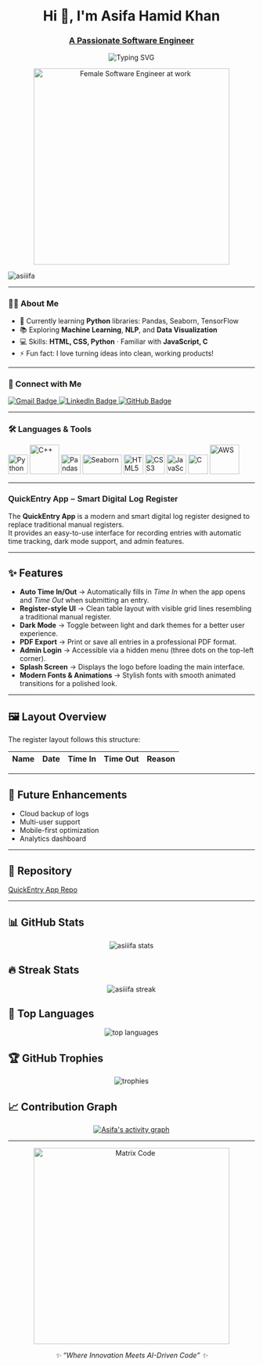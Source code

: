<h1 align="center">Hi 👋, I'm Asifa Hamid Khan</h1>
<h3 align="center"><u>A Passionate Software Engineer</u></h3>

<!-- Animated typing banner -->
<p align="center">
  <img src="https://readme-typing-svg.herokuapp.com?font=Fira+Code&pause=900&center=true&vCenter=true&width=620&lines=Software+Engineer;Python+Developer;ML+%26+AI+Enthusiast;Always+curious+to+learn+new+things!" alt="Typing SVG" />
</p>

<!-- Hero GIF (female software engineer) -->
<p align="center">
  <img src="https://media.giphy.com/media/LMcB8XospGZO8UQq87/giphy.gif" width="400" alt="Female Software Engineer at work"/>
</p>

<!-- Profile views -->
<p align="left">
  <img src="https://komarev.com/ghpvc/?username=asiiifa&label=Profile%20views&color=0e75b6&style=flat" alt="asiiifa" />
</p>

---

### 👩‍💻 About Me
- 🌱 Currently learning **Python** libraries: Pandas, Seaborn, TensorFlow  
- 📚 Exploring **Machine Learning**, **NLP**, and **Data Visualization**  
- 💻 Skills: **HTML, CSS, Python** · Familiar with **JavaScript, C**  
- ⚡ Fun fact: I love turning ideas into clean, working products!

---

### 🧩 Connect with Me
<p align="left">
  <a href="mailto:Asifayusafzai@gmail.com" target="_blank">
    <img src="https://img.shields.io/badge/Gmail-D14836?style=for-the-badge&logo=gmail&logoColor=white" alt="Gmail Badge"/>
  </a>
  <a href="https://www.linkedin.com/in/asifa-hamid-khan" target="_blank">
    <img src="https://img.shields.io/badge/LinkedIn-0A66C2?style=for-the-badge&logo=linkedin&logoColor=white" alt="LinkedIn Badge"/>
  </a>
  <a href="https://github.com/asiiifa" target="_blank">
    <img src="https://img.shields.io/badge/GitHub-100000?style=for-the-badge&logo=github&logoColor=white" alt="GitHub Badge"/>
  </a>
</p>

---

### 🛠️ Languages & Tools
<p align="left">
  <img src="https://cdn.jsdelivr.net/gh/devicons/devicon/icons/python/python-original.svg" alt="Python" width="40" height="40"/>
  <img src="https://cdn.jsdelivr.net/gh/devicons/devicon/icons/cplusplus/cplusplus-original.svg" width="60" height="60" alt="C++"/>
  <img src="https://cdn.jsdelivr.net/gh/devicons/devicon/icons/pandas/pandas-original.svg" alt="Pandas" width="40" height="40"/>
  <img src="https://seaborn.pydata.org/_static/logo-wide-lightbg.svg" alt="Seaborn" width="80" height="40"/>
  <img src="https://cdn.jsdelivr.net/gh/devicons/devicon/icons/html5/html5-original.svg" alt="HTML5" width="40" height="40"/>
  <img src="https://cdn.jsdelivr.net/gh/devicons/devicon/icons/css3/css3-original.svg" alt="CSS3" width="40" height="40"/>
  <img src="https://cdn.jsdelivr.net/gh/devicons/devicon/icons/javascript/javascript-original.svg" alt="JavaScript" width="40" height="40"/>
  <img src="https://cdn.jsdelivr.net/gh/devicons/devicon/icons/c/c-original.svg" alt="C" width="40" height="40"/>
  <img src="https://cdn.jsdelivr.net/npm/simple-icons@v9/icons/amazonaws.svg" width="60" height="60" alt="AWS"/>


</p>

---


<h3 align="left" style="font-family: 'Poppins', sans-serif; font-weight: 600;">
  QuickEntry App – Smart Digital Log Register
</h3>


The **QuickEntry App** is a modern and smart digital log register designed to replace traditional manual registers.  
It provides an easy-to-use interface for recording entries with automatic time tracking, dark mode support, and admin features.  

---

## ✨ Features  
- **Auto Time In/Out** → Automatically fills in *Time In* when the app opens and *Time Out* when submitting an entry.  
- **Register-style UI** → Clean table layout with visible grid lines resembling a traditional manual register.  
- **Dark Mode** → Toggle between light and dark themes for a better user experience.  
- **PDF Export** → Print or save all entries in a professional PDF format.  
- **Admin Login** → Accessible via a hidden menu (three dots on the top-left corner).  
- **Splash Screen** → Displays the logo before loading the main interface.  
- **Modern Fonts & Animations** → Stylish fonts with smooth animated transitions for a polished look.  

---

## 🖼️ Layout Overview  
The register layout follows this structure:  

| Name | Date | Time In | Time Out | Reason |  
|------|------|---------|----------|--------|  

---

## 🚀 Future Enhancements  
- Cloud backup of logs  
- Multi-user support  
- Mobile-first optimization  
- Analytics dashboard  

---

## 🔗 Repository  
[QuickEntry App Repo](https://github.com/Asiiifa/quick-entry-app)

---


## 📊 GitHub Stats
<p align="center">
  <img src="https://github-readme-stats.vercel.app/api?username=asiiifa&show_icons=true&theme=tokyonight" alt="asiiifa stats" />
</p>

## 🔥 Streak Stats
<p align="center">
  <img src="https://github-readme-streak-stats.herokuapp.com/?user=asiiifa&theme=tokyonight" alt="asiiifa streak" />
</p>

## 🌟 Top Languages
<p align="center">
  <img src="https://github-readme-stats.vercel.app/api/top-langs/?username=asiiifa&layout=compact&theme=tokyonight" alt="top languages" />
</p>

## 🏆 GitHub Trophies
<p align="center">
  <img src="https://github-profile-trophy.vercel.app/?username=asiiifa&theme=onedark&no-frame=true&margin-w=8" alt="trophies" />
</p>

## 📈 Contribution Graph 
<p align="center">
  <a href="https://github.com/ashutosh00710/github-readme-activity-graph">
    <img src="https://github-readme-activity-graph.vercel.app/graph?username=asiiifa&theme=tokyo-night" alt="Asifa's activity graph"/>
  </a>
</p>

---

<!-- Closing GIF (female coder) -->
<p align="center">
  <img src="https://media.giphy.com/media/xT9IgzoKnwFNmISR8I/giphy.gif" width="400" alt="Matrix Code"/>
</p>





<p align="center">
  <i>✨ “Where Innovation Meets AI-Driven Code” ✨</i>
</p>

